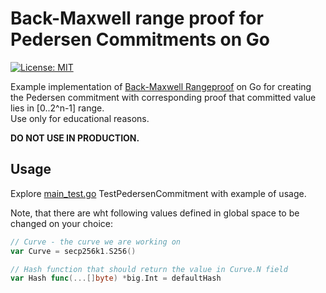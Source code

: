 # Back-Maxwell range proof for Pedersen Commitments on Go 

[![License: MIT](https://img.shields.io/badge/License-MIT-yellow.svg)](https://opensource.org/licenses/MIT)

Example implementation of [Back-Maxwell Rangeproof](https://blockstream.com/bitcoin17-final41.pdf) on Go 
for creating the Pedersen commitment with corresponding proof that committed value lies in [0..2^n-1] range.   
Use only for educational reasons. 

__DO NOT USE IN PRODUCTION.__ 

## Usage
Explore [main_test.go](./main_test.go) TestPedersenCommitment with example of usage.

Note, that there are wht following values defined in global space to be changed on your choice:

```go
// Curve - the curve we are working on
var Curve = secp256k1.S256()

// Hash function that should return the value in Curve.N field
var Hash func(...[]byte) *big.Int = defaultHash
```